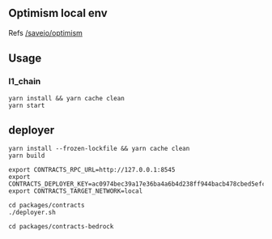 
## Optimism local env

Refs [/saveio/optimism](http://10.0.1.228:3000/saveio/optimism)

## Usage

### l1_chain

```
yarn install && yarn cache clean
yarn start
```

## deployer

```
yarn install --frozen-lockfile && yarn cache clean
yarn build

export CONTRACTS_RPC_URL=http://127.0.0.1:8545
export CONTRACTS_DEPLOYER_KEY=ac0974bec39a17e36ba4a6b4d238ff944bacb478cbed5efcae784d7bf4f2ff80
export CONTRACTS_TARGET_NETWORK=local

cd packages/contracts
./deployer.sh 

cd packages/contracts-bedrock

```

